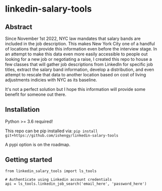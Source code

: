 # linkedin-salary-tools

## Abstract

Since November 1st 2022, NYC law mandates that salary bands are included in the job description. This makes New York City one of a handful of locations that provide this information even before the interview stage. In an attempt to make this data even more easily accessible to people out looking for a new job or negotiating a raise, I created this repo to house a few classes that will gather job descriptions from LinkedIn for specific job titles, extract the salary band information, develop a distribution, and even attempt to rescale that data to another location based on cost of living adjustments indicies with NYC as its baseline.

It's not a perfect solution but I hope this information will provide some benefit for someone out there.

## Installation

Python >= 3.6 required!

This repo can be pip installed via: 
`pip install git+https://github.com/ishengy/linkedin-salary-tools`

A pypi option is on the roadmap.

## Getting started

```
from linkedin_salary_tools import ls_tools

# Authenticate using Linkedin account credentials
api = ls_tools.linkedin_job_search('email_here', 'password_here')

```
